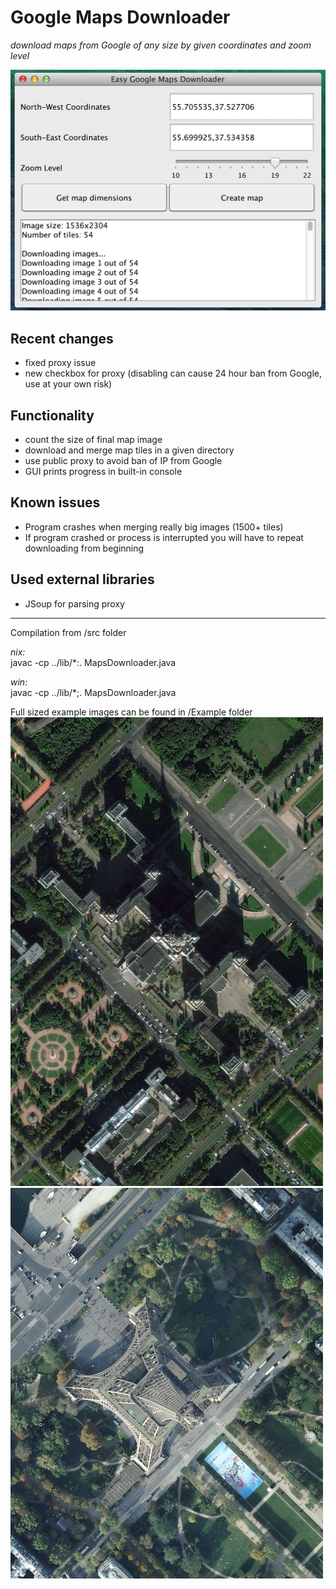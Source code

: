 Google Maps Downloader
================================

*download maps from Google of any size by given coordinates and zoom level*

![Google Maps Downloader](/Examples/Interface.png)

Recent changes
-------------------------
* fixed proxy issue
* new checkbox for proxy (disabling can cause 24 hour ban from Google, use at your own risk)

Functionality
-------------------------
* count the size of final map image
* download and merge map tiles in a given directory
* use public proxy to avoid ban of IP from Google
* GUI prints progress in built-in console

Known issues
-------------------------
* Program crashes when merging really big images (1500+ tiles)
* If program crashed or process is interrupted you will have to repeat downloading from beginning

Used external libraries
-------------------------
* JSoup for parsing proxy

-------------------------
Compilation from /src folder

*nix:* <br>
javac -cp ../lib/*:. MapsDownloader.java

*win:* <br>
javac -cp ../lib/*;. MapsDownloader.java


Full sized example images can be found in /Example folder
![MSU](Examples/MoscowUniversity_preview.jpeg)
![Eiffel Tower](Examples/EiffelTower_preview.png)
